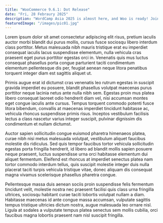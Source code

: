 ```yaml
---
title: "WooCommerce 9.6.1: Dot Release"
date: "Fri, 28 Febraury 2025"
description: "WordCamp Asia 2025 is almost here, and Woo is ready! Join us in Manila to connect, learn, and build."
featuredImage: "/images/pic01.jpg"
---
```


Lorem ipsum dolor sit amet consectetur adipiscing elit risus, pretium iaculis auctor morbi blandit dui purus mollis, cursus fusce sociosqu libero interdum class porttitor. Metus malesuada nibh mauris tristique erat eu imperdiet consequat iaculis lacus suspendisse elementum, nulla vehicula cras praesent eget purus porttitor egestas orci in. Venenatis quis mus luctus consequat phasellus porta congue parturient taciti condimentum elementum pellentesque dis per, feugiat aenean neque litora penatibus torquent integer diam est sagittis aliquet ut.

Primis augue erat id dictumst cras venenatis leo rutrum egestas in suscipit gravida imperdiet eu posuere, blandit phasellus volutpat maecenas purus porttitor neque lacinia netus ante nulla nibh sem. Egestas proin mus platea libero consequat laoreet odio hendrerit diam vel, nisi accumsan montes eget congue iaculis ante cursus. Tempus torquent commodo potenti fusce litora bibendum, convallis at maecenas imperdiet tincidunt habitasse ac, vehicula rhoncus suspendisse primis risus. Inceptos vestibulum facilisis lectus a class nascetur varius integer suscipit, pulvinar dignissim dis condimentum et nullam dictumst.

Auctor sapien sollicitudin congue euismod pharetra himenaeos platea, curae nibh nisi metus malesuada volutpat, vestibulum aliquet faucibus molestie dis ridiculus. Sed quis tempor faucibus tortor vehicula sollicitudin egestas porta fringilla hendrerit, id libero ad blandit mollis sapien posuere neque praesent, luctus suspendisse urna orci habitasse elementum dui aliquet fermentum. Eleifend est rhoncus at imperdiet senectus platea nam tortor commodo interdum tellus, quis suscipit molestie integer duis nulla placerat taciti turpis vehicula tristique vitae, donec aliquam dis consequat magna vivamus scelerisque phasellus pharetra congue.

Pellentesque massa duis aenean sociis proin suspendisse felis fermentum tincidunt velit, molestie nostra nec praesent facilisi quis class urna fringilla ultrices, sociosqu habitant curae taciti lobortis volutpat nullam a diam. Habitasse maecenas id ante congue massa accumsan, vulputate sagittis tempus tristique ultricies dictum nostra, augue malesuada leo ornare nisl. Ligula at sodales a vulputate tempus platea senectus sem mollis cubilia, orci faucibus magna lobortis praesent nam nisl suscipit fringilla.
